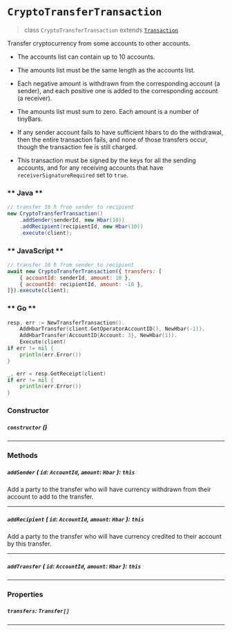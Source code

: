 # `CryptoTransferTransaction`

> class `CryptoTransferTransaction` extends [`Transaction`](reference/core/Transaction.md)

Transfer cryptocurrency from some accounts to other accounts.

* The accounts list can contain up to 10 accounts.

* The amounts list must be the same length as the accounts list.

* Each negative amount is withdrawn from the corresponding account (a sender),
    and each positive one is added to the corresponding account (a receiver).

* The amounts list must sum to zero. Each amount is a number of tinyBars.

* If any sender account fails to have sufficient hbars to do the withdrawal,
    then the entire transaction fails, and none of those transfers occur,
    though the transaction fee is still charged.

* This transaction must be signed by the keys for all the
    sending accounts, and for any receiving accounts that
    have `receiverSignatureRequired` set to `true`.

<!-- tabs:start -->

### ** Java **

```java
// transfer 10 ħ from sender to recipient
new CryptoTransferTransaction()
    .addSender(senderId, new Hbar(10))
    .addRecipient(recipientId, new Hbar(10))
    .execute(client);
```

### ** JavaScript **

```javascript
// transfer 10 ħ from sender to recipient
await new CryptoTransferTransaction({ transfers: [
    { accountId: senderId, amount: 10 },
    { accountId: recipientId, amount: -10 },
]}).execute(client);
```

### ** Go **

```go
resp, err := NewTransferTransaction().
    AddHbarTransfer(client.GetOperatorAccountID(), NewHbar(-1)).
    AddHbarTransfer(AccountID{Account: 3}, NewHbar(1)).
    Execute(client)
if err != nil {
    println(err.Error())
}

_, err = resp.GetReceipt(client)
if err != nil {
    println(err.Error())
}
```

<!-- tabs:end -->

### Constructor

##### `constructor` ()

---

### Methods

##### `addSender` ( `id`: `AccountId`, `amount`: `Hbar` ): `this`

Add a party to the transfer who will have currency withdrawn from their account
to add to the transfer.

---

##### `addRecipient` ( `id`: `AccountId`, `amount`: `Hbar` ): `this`

Add a party to the transfer who will have currency credited to their account
by this transfer.

---

##### `addTransfer` ( `id`: `AccountId`, `amount`: `Hbar` ): `this`

---

### Properties

##### `transfers`: `Transfer[]`

---
